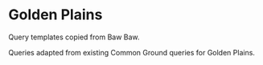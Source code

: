 # Golden Plains
Query templates copied from Baw Baw.

Queries adapted from existing Common Ground queries for Golden Plains.
